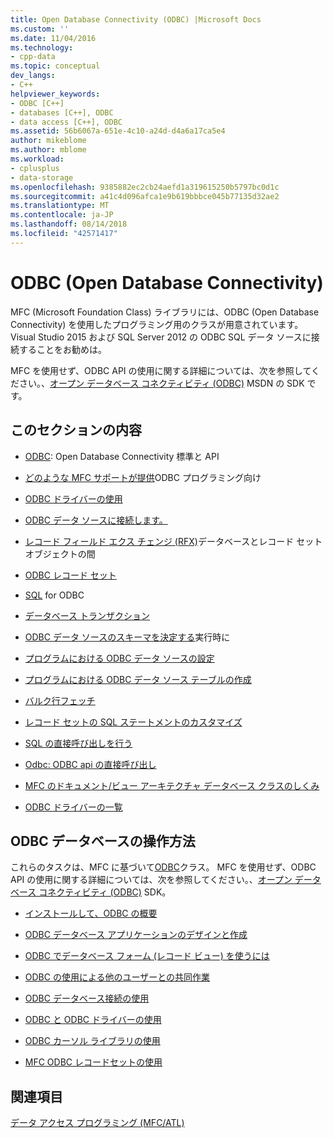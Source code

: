 ```yaml
---
title: Open Database Connectivity (ODBC) |Microsoft Docs
ms.custom: ''
ms.date: 11/04/2016
ms.technology:
- cpp-data
ms.topic: conceptual
dev_langs:
- C++
helpviewer_keywords:
- ODBC [C++]
- databases [C++], ODBC
- data access [C++], ODBC
ms.assetid: 56b6067a-651e-4c10-a24d-d4a6a17ca5e4
author: mikeblome
ms.author: mblome
ms.workload:
- cplusplus
- data-storage
ms.openlocfilehash: 9385882ec2cb24aefd1a319615250b5797bc0d1c
ms.sourcegitcommit: a41c4d096afca1e9b619bbbce045b77135d32ae2
ms.translationtype: MT
ms.contentlocale: ja-JP
ms.lasthandoff: 08/14/2018
ms.locfileid: "42571417"
---
```

# <a name="open-database-connectivity-odbc"></a>ODBC (Open Database Connectivity)
MFC (Microsoft Foundation Class) ライブラリには、ODBC (Open Database Connectivity) を使用したプログラミング用のクラスが用意されています。 Visual Studio 2015 および SQL Server 2012 の ODBC SQL データ ソースに接続することをお勧めは。
  
 MFC を使用せず、ODBC API の使用に関する詳細については、次を参照してください。、[オープン データベース コネクティビティ (ODBC)](/previous-versions/windows/desktop/ms710252\(v=vs.85\)) MSDN の SDK です。  
  
  
## <a name="in-this-section"></a>このセクションの内容  
  
-   [ODBC](odbc-basics.md): Open Database Connectivity 標準と API  
  
-   [どのような MFC サポートが提供](odbc-and-mfc.md)ODBC プログラミング向け  
  
-   [ODBC ドライバーの使用](odbc-driver-list.md)  
  
-   [ODBC データ ソースに接続します。](data-source-managing-connections-odbc.md)  
  
-   [レコード フィールド エクス チェンジ (RFX)](record-field-exchange-rfx.md)データベースとレコード セット オブジェクトの間  
  
-   [ODBC レコード セット](recordset-odbc.md)  
  
-   [SQL](sql.md) for ODBC  
  
-   [データベース トランザクション](transaction-odbc.md)  
  
-   [ODBC データ ソースのスキーマを決定する](data-source-determining-the-schema-of-the-data-source-odbc.md)実行時に  
  
-   [プログラムにおける ODBC データ ソースの設定](data-source-programmatically-configuring-an-odbc-data-source.md)  
  
-   [プログラムにおける ODBC データ ソース テーブルの作成](data-source-programmatically-creating-a-table-in-an-odbc-data-source.md)  
  
-   [バルク行フェッチ](recordset-fetching-records-in-bulk-odbc.md)  
  
-   [レコード セットの SQL ステートメントのカスタマイズ](sql-customizing-your-recordsets-sql-statement-odbc.md)  
  
-   [SQL の直接呼び出しを行う](sql-making-direct-sql-calls-odbc.md)  
  
-   [Odbc: ODBC api の直接呼び出し](odbc-calling-odbc-api-functions-directly.md)  
  
-   [MFC のドキュメント/ビュー アーキテクチャ データベース クラスのしくみ](working-with-documents-and-views.md)  
  
-   [ODBC ドライバーの一覧](odbc-driver-list.md)  
  
## <a name="odbc-database-tasks"></a>ODBC データベースの操作方法  
 これらのタスクは、MFC に基づいて[ODBC](odbc-basics.md)クラス。 MFC を使用せず、ODBC API の使用に関する詳細については、次を参照してください。、[オープン データベース コネクティビティ (ODBC)](/previous-versions/windows/desktop/ms710252\(v=vs.85\)) SDK。  
  
-   [インストールして、ODBC の概要](installing-and-getting-started-with-odbc.md)  
  
-   [ODBC データベース アプリケーションのデザインと作成](design-and-create-an-odbc-database-application.md)  
  
-   [ODBC でデータベース フォーム (レコード ビュー) を使うには](use-database-forms-record-views-with-odbc.md)  
  
-   [ODBC の使用による他のユーザーとの共同作業](use-odbc-to-work-with-other-users.md)  
  
-   [ODBC データベース接続の使用](work-with-odbc-database-connections.md)  
  
-   [ODBC と ODBC ドライバーの使用](work-with-odbc-and-drivers.md)  
  
-   [ODBC カーソル ライブラリの使用](use-the-odbc-cursor-library.md)  
  
-   [MFC ODBC レコードセットの使用](use-mfc-odbc-recordsets.md)  
  
## <a name="see-also"></a>関連項目  
 [データ アクセス プログラミング (MFC/ATL)](../../data/data-access-programming-mfc-atl.md)